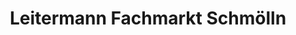 ---
title: "Leitermann Fachmarkt Schmölln"
url: /schmoelln/leitermann-fachmarkt-schmoelln/
shop: Baumarkt
---